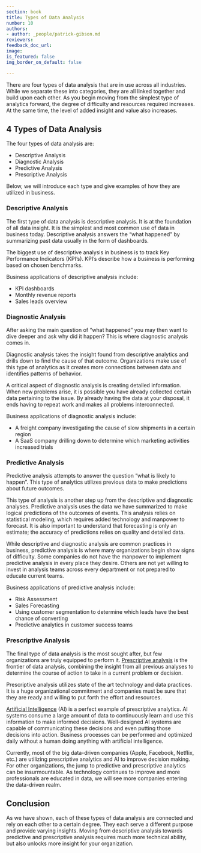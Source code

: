 ```yaml
---
section: book
title: Types of Data Analysis
number: 10
authors:
- author: _people/patrick-gibson.md
reviewers:
feedback_doc_url:
image:
is_featured: false
img_border_on_default: false

---
```

There are four types of data analysis that are in use across all industries. While we separate these into categories, they are all linked together and build upon each other. As you begin moving from the simplest type of analytics forward, the degree of difficulty and resources required increases. At the same time, the level of added insight and value also increases.

## 4 Types of Data Analysis

The four types of data analysis are:

* Descriptive Analysis
* Diagnostic Analysis
* Predictive Analysis
* Prescriptive Analysis

Below, we will introduce each type and give examples of how they are utilized in business.

### Descriptive Analysis

The first type of data analysis is descriptive analysis. It is at the foundation of all data insight. It is the simplest and most common use of data in business today. Descriptive analysis answers the “what happened” by summarizing past data usually in the form of dashboards.

The biggest use of descriptive analysis in business is to track Key Performance Indicators (KPI’s). KPI’s describe how a business is performing based on chosen benchmarks.

Business applications of descriptive analysis include:

* KPI dashboards
* Monthly revenue reports
* Sales leads overview

### Diagnostic Analysis

After asking the main question of “what happened” you may then want to dive deeper and ask why did it happen? This is where diagnostic analysis comes in.

Diagnostic analysis takes the insight found from descriptive analytics and drills down to find the cause of that outcome. Organizations make use of this type of analytics as it creates more connections between data and identifies patterns of behavior.

A critical aspect of diagnostic analysis is creating detailed information. When new problems arise, it is possible you have already collected certain data pertaining to the issue. By already having the data at your disposal, it ends having to repeat work and makes all problems interconnected.

Business applications of diagnostic analysis include:

* A freight company investigating the cause of slow shipments in a certain region
* A SaaS company drilling down to determine which marketing activities increased trials

### Predictive Analysis

Predictive analysis attempts to answer the question “what is likely to happen”. This type of analytics utilizes previous data to make predictions about future outcomes.

This type of analysis is another step up from the descriptive and diagnostic analyses. Predictive analysis uses the data we have summarized to make logical predictions of the outcomes of events. This analysis relies on statistical modeling, which requires added technology and manpower to forecast. It is also important to understand that forecasting is only an estimate; the accuracy of predictions relies on quality and detailed data.

While descriptive and diagnostic analysis are common practices in business, predictive analysis is where many organizations begin show signs of difficulty. Some companies do not have the manpower to implement predictive analysis in every place they desire. Others are not yet willing to invest in analysis teams across every department or not prepared to educate current teams.

Business applications of predictive analysis include:

* Risk Assessment
* Sales Forecasting
* Using customer segmentation to determine which leads have the best chance of converting
* Predictive analytics in customer success teams

### Prescriptive Analysis

The final type of data analysis is the most sought after, but few organizations are truly equipped to perform it. [Prescriptive analysis](https://searchcio.techtarget.com/definition/Prescriptive-analytics) is the frontier of data analysis, combining the insight from all previous analyses to determine the course of action to take in a current problem or decision.

Prescriptive analysis utilizes state of the art technology and data practices. It is a huge organizational commitment and companies must be sure that they are ready and willing to put forth the effort and resources.

[Artificial Intelligence](https://go.forrester.com/blogs/16-11-02-artificial_intelligence_fact_fiction_how_enterprises_can_crush_it/) (AI) is a perfect example of prescriptive analytics. AI systems consume a large amount of data to continuously learn and use this information to make informed decisions. Well-designed AI systems are capable of communicating these decisions and even putting those decisions into action. Business processes can be performed and optimized daily without a human doing anything with artificial intelligence.

Currently, most of the big data-driven companies (Apple, Facebook, Netflix, etc.) are utilizing prescriptive analytics and AI to improve decision making. For other organizations, the jump to predictive and prescriptive analytics can be insurmountable. As technology continues to improve and more professionals are educated in data, we will see more companies entering the data-driven realm.

## Conclusion

As we have shown, each of these types of data analysis are connected and rely on each other to a certain degree. They each serve a different purpose and provide varying insights. Moving from descriptive analysis towards predictive and prescriptive analysis requires much more technical ability, but also unlocks more insight for your organization.
